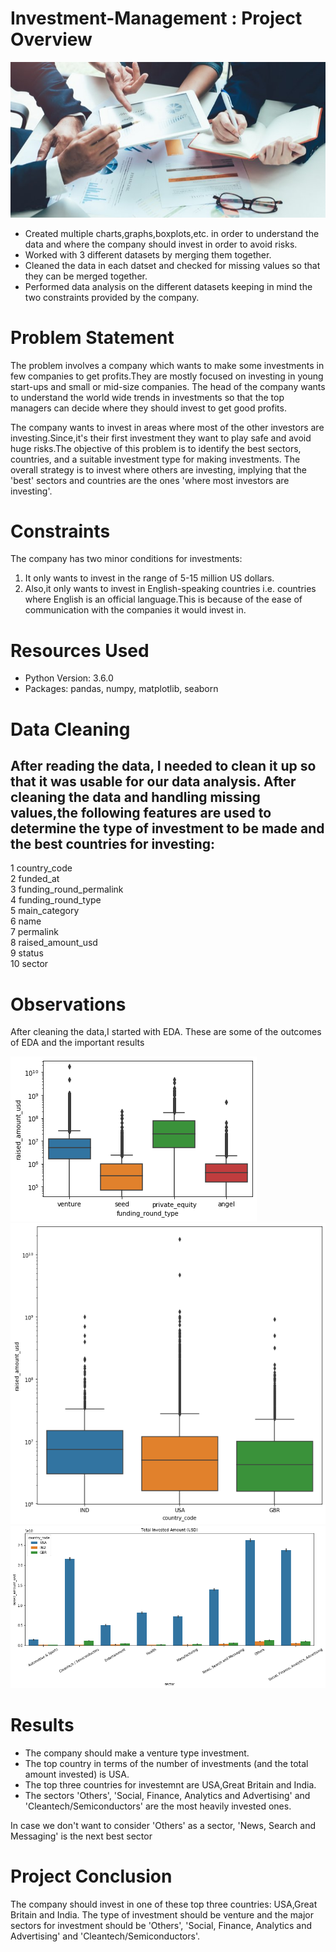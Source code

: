 # Investment-Management : Project Overview
![investment_management](https://github.com/Rahul713713/Investment-Management/blob/master/Investment_Management.jpg "Investment Management")
- Created multiple charts,graphs,boxplots,etc. in order to understand the data and where the company should invest in order to avoid risks.
- Worked with 3 different datasets by merging them together.
- Cleaned the data in each datset and checked for missing values so that they can be merged together.
- Performed data analysis on the different datasets keeping in mind the two constraints provided by the company.

# Problem Statement

The problem involves a company which wants to make some investments in few companies to get profits.They are mostly focused on investing in young start-ups and small or mid-size companies. The head of the company wants to understand the world wide trends in investments so that the top managers can decide where they should invest to get good profits.

The company wants to invest in areas where most of the other investors are investing.Since,it's their first investment they want to play safe and avoid huge risks.The objective of this problem is to identify the best sectors, countries, and a suitable investment type for making investments. The overall strategy is to invest where others are investing, implying that the 'best' sectors and countries are the ones 'where most investors are investing'.

# Constraints

The company has two minor conditions for investments:
1. It only wants to invest in the range of 5-15 million US dollars.
2. Also,it only wants to invest in English-speaking countries i.e. countries where English is an official language.This is because of the ease of communication with the companies it would invest in. 


# Resources Used
- Python Version: 3.6.0
- Packages: pandas, numpy, matplotlib, seaborn

# Data Cleaning
## After reading the data, I needed to clean it up so that it was usable for our data analysis. After cleaning the data and handling missing values,the following features are used to determine the type of investment to be made and the best countries for investing:

 1   country_code             
 2   funded_at                
 3   funding_round_permalink  
 4   funding_round_type       
 5   main_category            
 6   name                     
 7   permalink                
 8   raised_amount_usd        
 9  status                   
 10   sector                    

# Observations
After cleaning the data,I started with EDA. These are some of the outcomes of EDA and the important results 

![loan_status vs term](https://github.com/Rahul713713/Investment-Management/blob/master/Amount_raised_across_four_categories.png "Amount_raised_across_four_categories")
![loan_status vs term](https://github.com/Rahul713713/Investment-Management/blob/master/Top_three_countries_for_investment.png "Top_three_countries_for_investment")
![loan_status vs term](https://github.com/Rahul713713/Investment-Management/blob/master/Amount_invested.png "Amount_invested")

# Results

- The company should make a venture type investment.
- The top country in terms of the number of investments (and the total amount invested) is USA. 
- The top three countries for investemnt are USA,Great Britain and India.
- The sectors 'Others', 'Social, Finance, Analytics and Advertising' and 'Cleantech/Semiconductors' are the most heavily invested ones.

In case we don't want to consider 'Others' as a sector, 'News, Search and Messaging' is the next best sector

# Project Conclusion

The company should invest in one of these top three countries: USA,Great Britain and India. The type of investment should be venture and the major sectors for investment should be 'Others', 'Social, Finance, Analytics and Advertising' and 'Cleantech/Semiconductors'.

